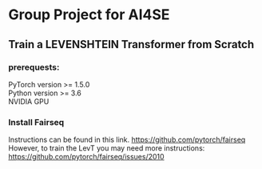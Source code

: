 # Group Project for AI4SE
## Train a LEVENSHTEIN Transformer from Scratch
### prerequests:
PyTorch version >= 1.5.0  
Python version >= 3.6  
NVIDIA GPU
### Install Fairseq
Instructions can be found in this link.
https://github.com/pytorch/fairseq  
However, to train the LevT you may need more instructions:
https://github.com/pytorch/fairseq/issues/2010  
